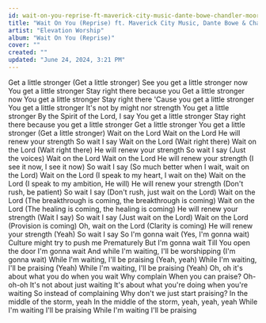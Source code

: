 ```yaml
---
id: wait-on-you-reprise-ft-maverick-city-music-dante-bowe-chandler-moore-elevation-worship
title: "Wait On You (Reprise) ft. Maverick City Music, Dante Bowe & Chandler Moore"
artist: "Elevation Worship"
album: "Wait On You (Reprise)"
cover: ""
created: ""
updated: "June 24, 2024, 3:21 PM"
---
```


Get a little stronger (Get a little stronger)
See you get a little stronger now
You get a little stronger
Stay right there because you
Get a little stronger now
You get a little stronger
Stay right there
'Cause you get a little stronger
You get a little stronger
It's not by might nor strength
You get a little stronger
By the Spirit of the Lord, I say
You get a little stronger
Stay right there because you get a little stronger
Get a little stronger
You get a little stronger (Get a little stronger)
Wait on the Lord
Wait on the Lord
He will renew your strength
So wait I say
Wait on the Lord (Wait right there)
Wait on the Lord (Wait right there)
He will renew your strength
So wait I say (Just the voices)
Wait on the Lord
Wait on the Lord
He will renew your strength (I see it now, I see it now)
So wait I say (So much better when I wait, wait on the Lord)
Wait on the Lord (I speak to my heart, I wait on the)
Wait on the Lord (I speak to my ambition, He will)
He will renew your strength (Don't rush, be patient)
So wait I say (Don't rush, just wait on the Lord)
Wait on the Lord (The breakthrough is coming, the breakthrough is coming)
Wait on the Lord (The healing is coming, the healing is coming)
He will renew your strength (Wait I say)
So wait I say (Just wait on the Lord)
Wait on the Lord (Provision is coming)
Oh, wait on the Lord (Clarity is coming)
He will renew your strength (Yeah)
So wait I say
So I'm gonna wait (Yes, I'm gonna wait)
Culture might try to push me
Prematurely
But I'm gonna wait
Till You open the door
I'm gonna wait
And while I'm waiting, I'll be worshipping (I'm gonna wait)
While I'm waiting, I'll be praising (Yeah, yeah)
While I'm waiting, I'll be praising (Yeah)
While I'm waiting, I'll be praising (Yeah)
Oh, oh it's about what you do when you wait
Why complain
When you can praise?
Oh-oh-oh
It's not about just waiting
It's about what you're doing when you're waiting
So instead of complaining
Why don't we just start praising?
In the middle of the storm, yeah
In the middle of the storm, yeah, yeah, yeah
While I'm waiting I'll be praising
While I'm waiting I'll be praising